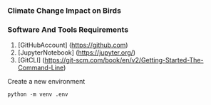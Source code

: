 ### Climate Change Impact on Birds

### Software And Tools Requirements

1. [GitHubAccount] (https://github.com)
2. [JupyterNotebook] (https://jupyter.org/)
2. [GitCLI] (https://git-scm.com/book/en/v2/Getting-Started-The-Command-Line)

Create a new environment

```
python -m venv .env
```

